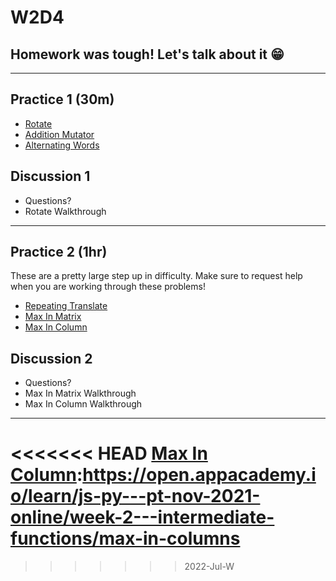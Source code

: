 # W2D4

## Homework was tough! Let's talk about it 😁

---

## Practice 1 (30m)

- [Rotate]
- [Addition Mutator]
- [Alternating Words]

## Discussion 1

- Questions?
- Rotate Walkthrough

---

## Practice 2 (1hr)

These are a pretty large step up in difficulty. Make sure to request help when you are working through these problems!

- [Repeating Translate]
- [Max In Matrix]
- [Max In Column]

## Discussion 2

- Questions?
- Max In Matrix Walkthrough
- Max In Column Walkthrough

---

[Rotate]:https://open.appacademy.io/learn/js-py---pt-nov-2021-online/week-2---intermediate-functions/rotate
[Addition Mutator]:https://open.appacademy.io/learn/js-py---pt-nov-2021-online/week-2---intermediate-functions/addition-mutator
[Alternating Words]:https://open.appacademy.io/learn/js-py---pt-nov-2021-online/week-2---intermediate-functions/alternating-words
[Repeating Translate]:https://open.appacademy.io/learn/js-py---pt-nov-2021-online/week-2---intermediate-functions/repeating-translate
[Max In Matrix]:https://open.appacademy.io/learn/js-py---pt-nov-2021-online/week-2---intermediate-functions/max-in-matrix
<<<<<<< HEAD
[Max In Column]:https://open.appacademy.io/learn/js-py---pt-nov-2021-online/week-2---intermediate-functions/max-in-columns
=======
[Max In Column]:https://open.appacademy.io/learn/js-py---pt-nov-2021-online/week-2---intermediate-functions/max-in-columns
>>>>>>> 2022-Jul-W
